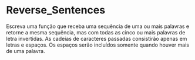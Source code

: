 # Reverse_Sentences
Escreva uma função que receba uma sequência de uma ou mais palavras e retorne a mesma sequência, mas com todas as cinco ou mais palavras de letra invertidas. As cadeias de caracteres passadas consistirão apenas em letras e espaços. Os espaços serão incluídos somente quando houver mais de uma palavra.
